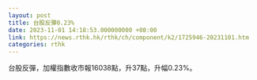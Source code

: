 ```yaml
---
layout: post
title: 台股反彈0.23%
date: 2023-11-01 14:18:53.000000000 +08:00
link: https://news.rthk.hk/rthk/ch/component/k2/1725946-20231101.htm
categories: rthk
---
```


台股反彈，加權指數收市報16038點，升37點，升幅0.23%。
